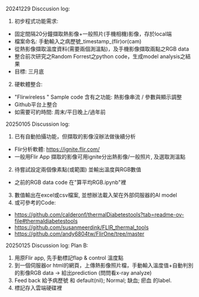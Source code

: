 20241229 Disccusion log:
1. 初步程式功能需求:
- 固定間隔20分鐘擷取熱影像+一般照片(手機相機)影像，存於local端
- 檔案命名: 手動輸入之病歷號_timestamp_(flir)or(cam)
- 從熱影像擷取溫度資料(需要兩個測溫點)，及手機影像擷取兩點之RGB data
- 整合前次研究之Random Forrest之python code，生成model analysis之結果
- 目標: 三月底
2. 硬軟體整合:
- "Flirwireless " Sample code 含有之功能: 熱影像串流 / 參數與顯示調整
- Github平台上整合
- 如需要可約時間: 周末/平日晚上/過年前

20250105 Discussion log:
1. 已有自動拍攝功能，但擷取的影像沒辦法做後續分析
- Flir分析軟體: https://ignite.flir.com/
- 一般用Flir App 擷取的影像可用ignite分出熱影像/一般照片, 及選取測溫點
2. 待嘗試設定兩個像素點(或範圍) 並輸出溫度與RGB數值
- 之前的RGB data code 在"算平均RGB.ipynb"裡
3. 數值輸出在excel或csv檔案, 並想辦法載入架在外部伺服器的AI model
4. 或可參考的Code:
- https://github.com/calderonf/thermalDiabetestools?tab=readme-ov-file#thermaldiabetestools
- https://github.com/susanmeerdink/FLIR_thermal_tools
- https://github.com/andy6804tw/FlirOne/tree/master

20250125 Discussion log: 
Plan B:
1.	用原Flir app, 先手動標記flap & control 溫度點
2.	到一個伺服器or html的網頁，上傳熱影像照片檔，手動輸入溫度值+自動判別的影像RGB data -> 給出prediction  (問問看x-ray analyze)
3.	Feed back 給予病歷號 和 default(nil); Normal; 缺血; 瘀血 的label.
4.	標記存入雲端硬碟裡

